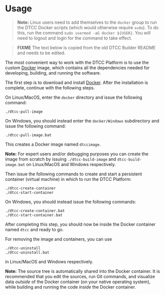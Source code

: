 # Usage

> **Note:** Linux users need to add themselves to the `docker` group
to run the DTCC Docker scripts (which would otherwise require `sudo`).
To do this, run the command `sudo usermod -aG docker ${USER}`. You will
need to logout and login for the command to take effect.

> **FIXME** The text below is copied from the old DTCC Builder README and needs to be edited.

The most convenient way to work with the DTCC Platform is to use the
custom [Docker](https://www.docker.com/) image, which contains all the
dependencies needed for developing, building, and running the
software.

The first step is to download and install
[Docker](https://www.docker.com/). After the installation is complete,
continue with the following steps.

On Linux/MacOS, enter the `docker` directory and issue the following
command:

    ./dtcc-pull-image

On Windows, you should instead enter the `docker/Windows` subdirectory
and issue the following command:

    ./dtcc-pull-image.bat

This creates a Docker image named `dtccimage`.

**Note:** For expert users and/or debugging purposes you can create
the image from scratch by issuing `./dtcc-build-image` and
`dtcc-build-image.bat` on Linux/MacOS and Windows respectively.

Then issue the following commands to create and start a persistent
container (virtual machine) in which to run the DTCC Platform:

    ./dtcc-create-container
    ./dtcc-start-container

On Windows, you should instead issue the following commands:

    ./dtcc-create-container.bat
    ./dtcc-start-container.bat

After completing this step, you should now be inside the Docker
container named `dtcc` and ready to go.

For removing the image and containers, you can use

    ./dtcc-uninstall
    ./dtcc-uninstall.bat

in Linux/MacOS and Windows respectively.

**Note:** The source tree is automatically shared into the Docker
  container. It is recommended that you edit the sources, run Git
  commands, and visualize data *outside* of the Docker container (on
  your native operating system), while building and running the code
  *inside* the Docker container.
